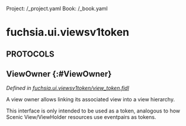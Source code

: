 Project: /_project.yaml
Book: /_book.yaml

# fuchsia.ui.viewsv1token


## **PROTOCOLS**

## ViewOwner {:#ViewOwner}
*Defined in [fuchsia.ui.viewsv1token/view_token.fidl](https://fuchsia.googlesource.com/fuchsia/+/master/sdk/fidl/fuchsia.ui.viewsv1token/view_token.fidl#11)*

 A view owner allows linking its associated view into a view hierarchy.

 This interface is only intended to be used as a token, analogous to how
 Scenic View/ViewHolder resources use eventpairs as tokens.















